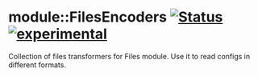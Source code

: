 # module::FilesEncoders [![Status](https://github.com/Wandalen/wFilesEncoders/workflows/Publish/badge.svg)](https://github.com/Wandalen/wFilesEncoders/actions?query=workflow%3APublish) [![experimental](https://img.shields.io/badge/stability-experimental-orange.svg)](https://github.com/emersion/stability-badges#experimental)

Collection of files transformers for Files module. Use it to read configs in different formats.





































